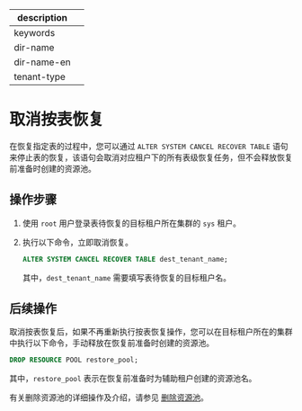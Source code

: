 |description||
|---|---|
|keywords||
|dir-name||
|dir-name-en||
|tenant-type||

# 取消按表恢复

在恢复指定表的过程中，您可以通过 `ALTER SYSTEM CANCEL RECOVER TABLE` 语句来停止表的恢复，该语句会取消对应租户下的所有表级恢复任务，但不会释放恢复前准备时创建的资源池。

## 操作步骤

1. 使用 `root` 用户登录表待恢复的目标租户所在集群的 `sys` 租户。

2. 执行以下命令，立即取消恢复。

   ```sql
   ALTER SYSTEM CANCEL RECOVER TABLE dest_tenant_name;
   ```

   其中，`dest_tenant_name` 需要填写表待恢复的目标租户名。


## 后续操作

取消按表恢复后，如果不再重新执行按表恢复操作，您可以在目标租户所在的集群中执行以下命令，手动释放在恢复前准备时创建的资源池。

```sql
DROP RESOURCE POOL restore_pool;
```

其中，`restore_pool` 表示在恢复前准备时为辅助租户创建的资源池名。

有关删除资源池的详细操作及介绍，请参见 [删除资源池](../../200.tenant-management/600.common-tenant-operations/1500.resource-pool-management/600.delete-resource-pool.md)。

